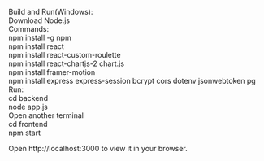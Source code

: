 Build and Run(Windows):  
		  Download Node.js  
		  Commands:  
    npm install -g npm  
    npm install react  
    npm install react-custom-roulette  
    npm install react-chartjs-2 chart.js  
    npm install framer-motion  
		    npm install express express-session bcrypt cors dotenv jsonwebtoken pg  
Run:  
    cd backend  
    node app.js  
	Open another terminal  
		cd frontend  
		npm start  

Open http://localhost:3000 to view it in your browser.  
